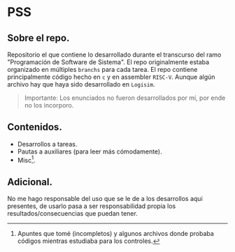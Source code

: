 # PSS
## Sobre el repo.
Repositorio el que contiene lo desarrollado durante el transcurso del ramo "Programación de Software de Sistema". El repo originalmente estaba organizado en múltiples `branchs` para cada tarea.
El repo contiene principalmente código hecho en `c` y en assembler `RISC-V`. Aunque algún archivo hay que haya sido desarrollado en `Logisim`.
> Importante: Los enunciados no fueron desarrollados por mí, por ende no los incorporo.

## Contenidos.
- Desarrollos a tareas.
- Pautas a auxiliares (para leer más cómodamente).
- Misc[^1].

## Adicional.
No me hago responsable del uso que se le de a los desarrollos aqui presentes, de usarlo pasa a ser responsabilidad propia los resultados/consecuencias que puedan tener.


[^1]: Apuntes que tomé (incompletos) y algunos archivos donde probaba códigos mientras estudiaba para los controles.
